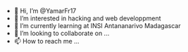 - 👋 Hi, I’m @YamarFr17
- 👀 I’m interested in hacking and web developpment
- 🌱 I’m currently learning at INSI Antananarivo Madagascar
- 💞️ I’m looking to collaborate on ...
- 📫 How to reach me ...

<!---
YamarFr17/YamarFr17 is a ✨ special ✨ repository because its `README.md` (this file) appears on your GitHub profile.
You can click the Preview link to take a look at your changes.
--->
